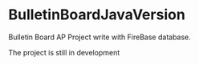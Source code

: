 # BulletinBoardJavaVersion
Bulletin Board AP
Project write with FireBase database.


The project is still in development
